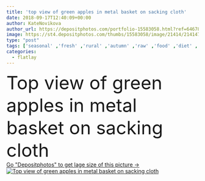```yaml
---
title: 'top view of green apples in metal basket on sacking cloth'
date: 2018-09-17T12:40:09+00:00
author: KateNovikova
author_url: https://depositphotos.com/portfolio-15583058.html?ref=64678756
image: https://st4.depositphotos.com/thumbs/15583058/image/21414/214147162/api_thumb_450.jpg?forcejpeg=true
type: "post"
tags: ['seasonal' ,'fresh' ,'rural' ,'autumn' ,'raw' ,'food' ,'diet' ,'fruit' ,'tasty' ,'delicious' ,'appetizing' ,'ripe' ,'freshness' ,'harvest' ,'vegetarian' ,'organic' ,'eco' ,'apples' ,'vitamins' ,'selection' ,'antioxidant' ,'vegan' ,'vital' ,'unprocessed' ,'Healthy Eating' ,'copy space' ,'top view' ,'fresh picked' ,'metal basket' ,'apple tree leaves' ,'clean eating' ,'flatlay' ,'sacking cloth' ]
categories: 
  - flatlay
---
```

<div aling="center">
            <font size="60"> Top view of green apples in metal basket on sacking cloth</font>   
</div>
<div>
    <a href='https://st4.depositphotos.com/thumbs/15583058/image/21414/214147162/api_thumb_450.jpg?forcejpeg=true?ref=64678756' target=_blank > Go "Depositphotos" to get lage size of this picture ->
        <img href='https://st4.depositphotos.com/thumbs/15583058/image/21414/214147162/api_thumb_450.jpg?forcejpeg=true?ref=64678756' src='https://st4.depositphotos.com/15583058/21414/i/950/depositphotos_214147162-stock-photo-top-view-green-apples-metal.jpg?forcejpeg=true' alt='Top view of green apples in metal basket on sacking cloth' >
    </a>
</div>
